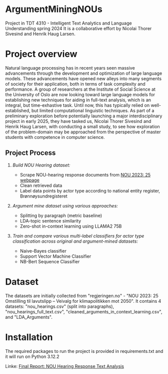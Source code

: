 # ArgumentMiningNOUs
Project in TDT 4310 - Intelligent Text Analytics and Language Understanding spring 2024
It is a collaborative effort by Nicolai Thorer Sivesind and Henrik Haug Larsen.

# Project overview
Natural language processing has in recent years seen massive advancements through the development and optimization of large language models. These advancements have opened new alleys into many segments of society for their application, both in terms of task complexity and performance. A group of researchers at the Institute of Social Science at the University of Oslo are now looking toward large language models for establishing new techniques for aiding in full-text analysis, which is an integral, but time-exhastive task. Until now, this has typically relied on well-established, but limited computational linguistic techniques. As part of a preliminary exploration before potentially launching a major interdisciplinary project in early 2025, they have tasked us, Nicolai Thorer Sivesind and Henrik Haug Larsen, with conducting a small study, to see how exploration of the problem-domain may be approached from the perspective of master students with competence in computer science.

## Project Process
1. *Build NOU Hearing dataset:*
    - Scrape NOU-hearing response documents from [NOU 2023: 25 webpage](https://www.regjeringen.no/no/dokumenter/horing-nou-2023-25-omstilling-til-lavutslipp-veivalg-for-klimapolitikken-mot-2050-rapport-av-klimautvalget-2050/id3009052/?expand=horingssvar)
    - Clean retrieved data 
    - Label data points by actor type according to national entity register, Brønnøysundregisteret

2. *Argument mine dataset using various approaches:*
    - Splitting by paragraph (metric baseline)
    - LDA-topic sentence similarity
    - Zero-shot in-context learning using LLAMA2 75B 

3. *Train and compare various multi-label classifiers for actor type classification across original and argument-mined datasets:*
    - Naive-Bayes classifier
    - Support Vector Machine Classifier
    - NB-Bert Sequence Classifier

# Dataset
The datasets are initially collected from "regjeringen.no" - "NOU 2023: 25 Omstilling til lavutslipp – Veivalg for klimapolitikken mot 2050".
It contains 4 datasets: "nou_hearings.csv" (split into paragraphs), "nou_hearings_full_text.csv", "cleaned_arguments_in_context_learning.csv", and "LDA_Arguments".

# Installation
The required packages to run the project is provided in requirements.txt and it will run on Python 3.12.2


Linke: [Final Report: NOU Hearing Response Text Analysis](https://github.com/Brilleslangen/ArgumentMiningNOUs/blob/master/NOU-Text-Analysis.pdf)
